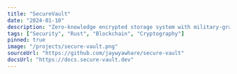 ```yaml
---
title: "SecureVault"
date: "2024-01-10"
description: "Zero-knowledge encrypted storage system with military-grade security and blockchain verification"
tags: ["Security", "Rust", "Blockchain", "Cryptography"]
pinned: true
image: "/projects/secure-vault.png"
sourceUrl: "https://github.com/jaywyawhare/secure-vault"
docsUrl: "https://docs.secure-vault.dev"
---
```

